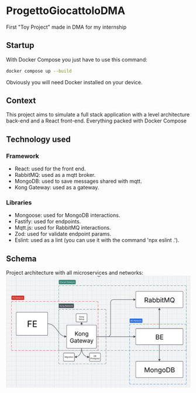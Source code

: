 # ProgettoGiocattoloDMA

First "Toy Project" made in DMA for my internship

## Startup

With Docker Compose you just have to use this command:

```sh
docker compose up --build
```

Obviously you will need Docker installed on your device.

## Context

This project aims to simulate a full stack application with a level architecture back-end and a React front-end. Everything packed with Docker Compose

## Technology used

### Framework

- React: used for the front end.
- RabbitMQ: used as a mqtt broker.
- MongoDB: used to save messages shared with mqtt.
- Kong Gateway: used as a gateway.

### Libraries

- Mongoose: used for MongoDB interactions.
- Fastify: used for endpoints.
- Mqtt.js: used for RabbitMQ interactions.
- Zod: used for validate endpoint params.
- Eslint: used as a lint (you can use it with the command 'npx eslint .').

## Schema

Project architecture with all microservices and networks:
![Project](./images/project.png)
